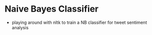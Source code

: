 # Naive Bayes Classifier

* playing around with nltk to train a NB classifier for tweet sentiment analysis
